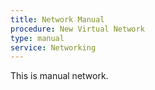 ```yaml
---
title: Network Manual
procedure: New Virtual Network
type: manual
service: Networking
---
```

This is manual network.
